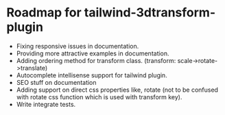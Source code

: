 # Roadmap for tailwind-3dtransform-plugin

- Fixing responsive issues in documentation.
- Providing more attractive examples in documentation.
- Adding ordering method for transform class. (transform: scale->rotate->translate)
- Autocomplete intellisense support for tailwind plugin.
- SEO stuff on documentation
- Adding support on direct css properties like, rotate (not to be confused with rotate css function which is used with transform key).
- Write integrate tests. 